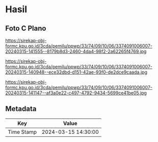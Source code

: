 # Hasil

## Foto C Plano

https://sirekap-obj-formc.kpu.go.id/3cda/pemilu/ppwp/33/74/09/10/06/3374091006007-20240315-141555--8179b8d3-2460-4da4-98f2-2a62265f4769.jpg

https://sirekap-obj-formc.kpu.go.id/3cda/pemilu/ppwp/33/74/09/10/06/3374091006007-20240315-140948--ece32dbd-d151-42ae-93f0-de2dce9caada.jpg

https://sirekap-obj-formc.kpu.go.id/3cda/pemilu/ppwp/33/74/09/10/06/3374091006007-20240315-141147--af3a0e22-c497-4792-9434-5699ce41be05.jpg


## Metadata

| Key        | Value               |
| ---------- | ------------------- |
| Time Stamp | 2024-03-15 14:30:00 |




